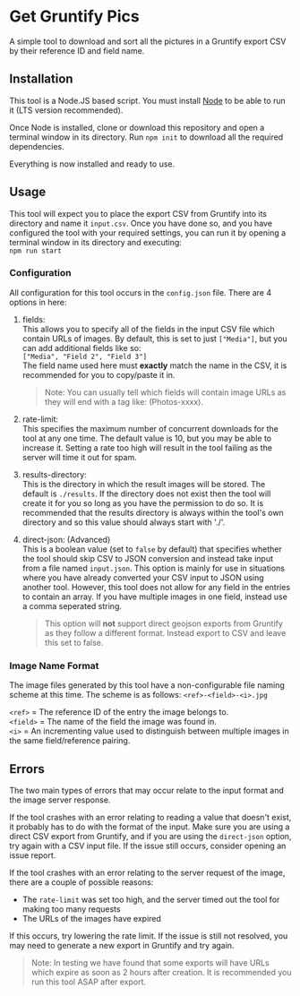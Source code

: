 # Get Gruntify Pics
A simple tool to download and sort all the pictures in a Gruntify export CSV by their reference ID and field name. 

## Installation
This tool is a Node.JS based script. You must install [Node](https://nodejs.org/en/) to be able to run it (LTS version recommended).

Once Node is installed, clone or download this repository and open a terminal window in its directory.
Run ```npm init``` to download all the required dependencies. 

Everything is now installed and ready to use.

## Usage
This tool will expect you to place the export CSV from Gruntify into its directory and name it ```input.csv```. Once you have done so, and you have configured the tool with your required settings, you can run it by opening a terminal window in its directory and executing: <br>
```npm run start```

### Configuration
All configuration for this tool occurs in the ```config.json``` file. There are 4 options in here:
1. fields: <br>
    This allows you to specify all of the fields in the input CSV file which contain URLs of images. By default, this is set to just ```["Media"]```, but you can add additional fields like so: <br>
    ```["Media", "Field 2", "Field 3"]``` <br>
    The field name used here must **exactly** match the name in the CSV, it is recommended for you to copy/paste it in.
    > Note: You can usually tell which fields will contain image URLs as they will end with a tag like: (Photos-xxxx).

2. rate-limit: <br>
    This specifies the maximum number of concurrent downloads for the tool at any one time. The default value is 10, but you may be able to increase it. Setting a rate too high will result in the tool failing as the server will time it out for spam.

3. results-directory: <br>
    This is the directory in which the result images will be stored. The default is ```./results```. If the directory does not exist then the tool will create it for you so long as you have the permission to do so. It is recommended that the results directory is always within the tool's own directory and so this value should always start with './'.

4. direct-json: (Advanced) <br>
    This is a boolean value (set to ```false``` by default) that specifies whether the tool should skip CSV to JSON conversion and instead take input from a file named ```input.json```. This option is mainly for use in situations where you have already converted your CSV input to JSON using another tool. However, this tool does not allow for any field in the entries to contain an array. If you have multiple images in one field, instead use a comma seperated string. 
    >This option will **not** support direct geojson exports from Gruntify as they follow a different format. Instead export to CSV and leave this set to false.

### Image Name Format
The image files generated by this tool have a non-configurable file naming scheme at this time. The scheme is as follows:
```<ref>-<field>-<i>.jpg```

```<ref>``` = The reference ID of the entry the image belongs to. <br>
```<field>``` = The name of the field the image was found in. <br>
```<i>``` = An incrementing value used to distinguish between multiple images in the same field/reference pairing.

## Errors
The two main types of errors that may occur relate to the input format and the image server response.

If the tool crashes with an error relating to reading a value that doesn't exist, it probably has to do with the format of the input. Make sure you are using a direct CSV export from Gruntify, and if you are using the ```direct-json``` option, try again with a CSV input file. If the issue still occurs, consider opening an issue report. 

If the tool crashes with an error relating to the server request of the image, there are a couple of possible reasons:
- The ```rate-limit``` was set too high, and the server timed out the tool for making too many requests
- The URLs of the images have expired

If this occurs, try lowering the rate limit. If the issue is still not resolved, you may need to generate a new export in Gruntify and try again.
>Note: In testing we have found that some exports will have URLs which expire as soon as 2 hours after creation. It is recommended you run this tool ASAP after export.
